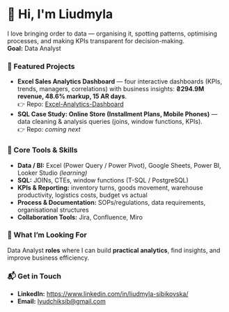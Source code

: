 # 👋 Hi, I'm Liudmyla

I love bringing order to data — organising it, spotting patterns, optimising processes, and making KPIs transparent for decision-making.  
**Goal:** Data Analyst

### 🔭 Featured Projects
- **Excel Sales Analytics Dashboard** — four interactive dashboards (KPIs, trends, managers, correlations) with business insights: **₴294.9M revenue, 48.6% markup, 15 AR days**.  
  👉 Repo: [Excel-Analytics-Dashboard](https://github.com/Liudmyla-D/Excel-Analytics-Dashboard)
- **SQL Case Study: Online Store (Installment Plans, Mobile Phones)** — data cleaning & analysis queries (joins, window functions, KPIs).  
  👉 Repo: *coming next*

### 🧰 Core Tools & Skills
- **Data / BI:** Excel (Power Query / Power Pivot), Google Sheets, Power BI, Looker Studio *(learning)*  
- **SQL:** JOINs, CTEs, window functions (T-SQL / PostgreSQL)  
- **KPIs & Reporting:** inventory turns, goods movement, warehouse productivity, logistics costs, budget vs actual  
- **Process & Documentation:** SOPs/regulations, data requirements, organisational structures  
- **Collaboration Tools:** Jira, Confluence, Miro

### 🤝 What I’m Looking For
Data Analyst **roles** where I can build **practical analytics**, find insights, and improve business efficiency.

### 📬 Get in Touch
- **LinkedIn:** https://www.linkedin.com/in/liudmyla-sibikovska/  
- **Email:** lyudchiksib@gmail.com

